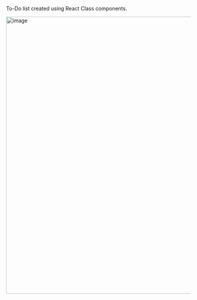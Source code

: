 
To-Do list created using React Class components.



<img width="755" alt="image" src="https://github.com/THIPPESH57/To-Do-lists/assets/118977559/f76ce66c-d47b-4d5e-9e5b-cb15bded4886">

